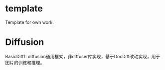 # template
Template for own work.


# Diffusion
BasicDiff1: diffusion通用框架，非diffuser库实现，基于DocDiff改动实现，用于图片的训练和推理。
